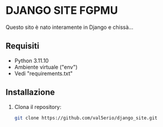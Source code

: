 # DJANGO SITE FGPMU

Questo sito è nato interamente in Django e chissà...

## Requisiti

- Python 3.11.10
- Ambiente virtuale ("env")
- Vedi "requirements.txt"

## Installazione

1. Clona il repository:
   ```bash
   git clone https://github.com/val5erio/django_site.git

